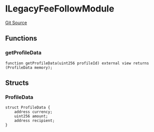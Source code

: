 # ILegacyFeeFollowModule
[Git Source](https://github.com/digiv3rse/protocol-contracts/blob/78826068117a4eb9f5d01837d2d88deb72b92ea0/contracts/libraries/MigrationLib.sol)


## Functions
### getProfileData


```solidity
function getProfileData(uint256 profileId) external view returns (ProfileData memory);
```

## Structs
### ProfileData

```solidity
struct ProfileData {
    address currency;
    uint256 amount;
    address recipient;
}
```

